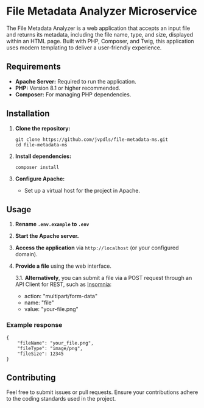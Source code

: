 File Metadata Analyzer Microservice
======================

The File Metadata Analyzer is a web application that accepts an input file and returns its metadata, including the file name, type, and size, displayed within an HTML page. Built with PHP, Composer, and Twig, this application uses modern templating to deliver a user-friendly experience.

Requirements
------------

*   **Apache Server:** Required to run the application.
*   **PHP:** Version 8.1 or higher recommended.
*   **Composer:** For managing PHP dependencies.

Installation
------------

1.  **Clone the repository:**
    
        git clone https://github.com/jvpdls/file-metadata-ms.git
        cd file-metadata-ms
    
2.  **Install dependencies:**
    
        composer install
    
3.  **Configure Apache:**
    *   Set up a virtual host for the project in Apache.

Usage
-----

1.  **Rename `.env.example` to `.env`**
1.  **Start the Apache server.**
2.  **Access the application** via `http://localhost` (or your configured domain).
3.  **Provide a file** using the web interface.

    3.1. **Alternatively**, you can submit a file via a POST request through an API Client for REST, such as [Insomnia](https://insomnia.rest/):
    - action: "multipart/form-data"
    - name: "file"
    - value: "your-file.png"

### Example response

```
{
	"fileName": "your_file.png",
	"fileType": "image/png",
	"fileSize": 12345
}
```

Contributing
------------

Feel free to submit issues or pull requests. Ensure your contributions adhere to the coding standards used in the project.